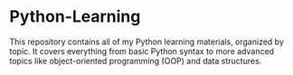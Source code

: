 # Python-Learning
This repository contains all of my Python learning materials, organized by topic. It covers everything from basic Python syntax to more advanced topics like object-oriented programming (OOP) and data structures.
